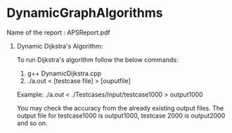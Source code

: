 # DynamicGraphAlgorithms

Name of the report : APSReport.pdf

1. Dynamic Dijkstra's Algorithm:

    To run Dijkstra's algorithm follow the below commands:

    1. g++ DynamicDijkstra.cpp
    2. ./a.out < [testcase file] > [ouputfile]
    
    Example: ./a.out < ./Testcases/Input/testcase1000 > output1000

    You may check the accuracy from the already existing output files.
    The output file for testcase1000 is output1000, testcase 2000 is output2000 and so on.
    


